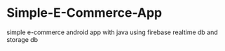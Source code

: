 # Simple-E-Commerce-App
simple e-commerce android app with java
using firebase realtime db and storage db 


